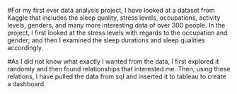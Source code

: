   #For my first ever data analysis project, I have looked at a dataset from Kaggle that includes the sleep quality, stress levels, occupations, activity levels, genders, and many more interesting data of over 300 people. In the project, I first looked at the stress levels with regards to the occupation and gender; and then I examined the sleep durations and sleep qualities accordingly. 

 #As I did not know what exactly I wanted from the data, I first explored it randomly and then found relationships that interested me. Then, using these relations, I have pulled the data from sql and inserted it to tableau to create a dashboard. 

